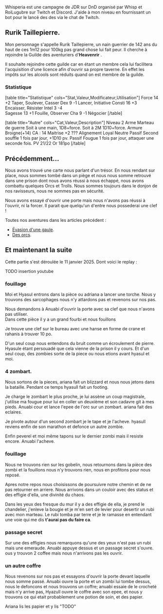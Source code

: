 
Whisperia est une campagne de JDR sur DnD organisé par Whisp et RoiLugubre sur Twitch et Discord. 
J'aide à mon niveau en fournissant un bot pour le lancé des des via le chat de Twitch.

## Rurik Taillepierre.

Mon personnage s'appelle Rurik Taillepierre, un nain guerrier de 142 ans 
du haut de ces 1m12 pour 100kg pas grand chose lui fait peur. 
Il cherche à rejoindre la Guilde des aventuriers d'__Heavenrir__ .

Il souhaite rejoindre cette guilde car en étant un membre cela 
lui facilitera l'acquisition d'une licence afin d'ouvrir sa propre taverne. 
En effet les impôts sur les alcools sont réduits quand on est membre de la guilde.

### Statistique

[table title="Statistique" cols="Stat,Valeur,Modificateur,Utilisation"]
Force	14	+2	Taper, Soulever, Casser
Dex	9	-1	Lancer, Initiative
Consti	16	+3	Encaisser, Résister
Intel	3	-4	
Sagesse	13	+1	Fouille, Observer
Cha	9	-1	Négocier
[/table]

[table title="Autre" cols="Cat,Valeur,Description"]
Niveau	2
Arme	Marteau de guerre	Soit à une main, 1D8+force. Soit à 2M 1D10+force.
Armure	Broigne(+14)	CA : 14
Maitrise	+2	???
Alignement	Loyal Neutre
Passif	Second souffle	1 fois par jour, +1D10 pv.
Passif	Fougue	1 fois par jour, attaquer une seconde fois.
PV	21/22
Or	181po
[/table]

## Précédemment...

Nous avons trouvé une carte nous parlant d'un trésor. En nous rendant sur place, nous sommes tombé dans un piège
et nous nous somme retrouvé dans une prison dont nous avons réussi à nous échappé, nous avons combattu quelques Orcs et Trolls. 
Nous sommes toujours dans le donjon de nos ravisseurs, nous ne sommes pas en sécurité. 

Nous avons essayé d'ouvrir une porte mais nous n'avons pas réussi à l'ouvrir, ni la forcer. Il parait que quelqu'un d'entre nous possederai une clef !

Toutes nos aventures dans les articles précédent :
* [Évasion d'une gaule](2024/whisperia-1-evasion-d-une-gaule.html). 
* [Des orcs](2024/whisperia-2-orcs-et-chaussette.html). 

## Et maintenant la suite

Cette partie s'est déroulée le 11 janvier 2025. Dont voici le replay :

TODO insertion youtube

### fouillage

Moi et Hyasul entrons dans la pièce ou adriana a lancer une torche. 
Nous y trouvons des sarcophages nous n'y attardons pas et revenons sur nos pas. 

Nous demandons à Anuabi d'ouvrir la porte avec sa clef que nous n'avons pas utiliser.  
Dans cette pièce il y a un grand fourbi et nous fouillons

Je trouve une clef sur le bureau avec une hanse en forme de crane et rahanis à trouver 10 po. 

D'un seul coup nous entendons du bruit comme un écroulement de pierre. Hyasule étant persouadé que cela vienne de la prison il y cours. Et d'un seul coup, des zombies sorte de la piece ou nous etions avant hyasul et moi.  

### 4 zombart. 

Nous sortons de la pieces, ariana fait un blizzard et nous nous jetons dans la bataille. Pendant ce temps hyasull fait un footing.

Je charge le zombart le plus proche, je lui assène un coup magistrale, j'utilise ma fougue pour lui en coller un deuxième et son cadavre git à mes pieds. 
Anuabi cour et lance l'epee de l'orc sur un zombart. 
ariana fait des eclaires. 

Je pivote autour d'un second zombart je le tape et je l'acheve. 
hyasull reviens enfin de son marathon et defonce un autre zombie.

Enfin peverel et moi même tapons sur le dernier zombi mais il resiste encore. Anuabi l'acheve.

### fouillage

Nous ne trouvons rien sur les gobelin, nous retournons dans la pièce des zombi et la fouillons nous n'y trouvons rien, nous en profitons pour nous reposé. 

Apres notre repos nous choisissons de poursuivre notre chemin et de ne pas retourner en arriere. Nous arrivons dans un couloir avec des status et des effigie d'ella, une divinité du chaos.

Dans les yeux des fresque du mur il y a des effigie de ella, je prend le chandelier, j'enleve la bougie et je m'en sert de levier pour desertir un rubi avec mon marteau. 
Le rubi tomba par terre et je le ramasse en entendant une voie qui me dis __t'aurai pas du faire ca__.

### passage secret

Sur une des effigies nous remarquons qu'une des yeux n'est pas un rubi mais une emeraude. 
Anuabi appuye dessus et un passage secret s'ouvre. ous y trouvon 2 coffee mais nous n'arrivons pas les ouvrir. 

### un autre coffre
Nous revenons sur nos pas et essayons d'ouvrir la porte devant laquelle nous somme passé. 
Anuabi ouvre la porte et un zombi lui tombe dessus, nous le defoncons et nous trouvons un coffre; anuabi essaie de le crocheté mais n'y arrive pas, 
Hyazull ouvre le coffre avec son epee, et nous y trouvons ce qui etait probablement une potion de soin, et des papier. 

Ariana lis les papier et y lis "TODO"





